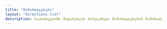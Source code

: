 ```yaml
---
title: "მიმართულებები"
layout: "directions-list"
description: საქართველოში მატარებლის პოპულარული მიმართულებების ჩამონათვალი.
---
```

